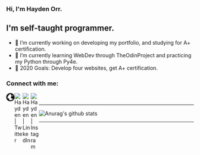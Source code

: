 ### Hi, I'm Hayden Orr.

## I'm self-taught programmer.
- 🔭 I’m currently working on developing my portfolio, and studying for A+ certification. 
- 🌱 I’m currently learning WebDev through TheOdinProject and practicing my Python through Py4e.
- 🥅 2020 Goals: Develop four websites, get A+ certification.

### Connect with me:

[<img align="left" alt="Hayden" width="22px" src="https://raw.githubusercontent.com/iconic/open-iconic/master/svg/globe.svg" />][website]
[<img align="left" alt="Hayden | Twitter" width="22px" src="https://cdn.jsdelivr.net/npm/simple-icons@v3/icons/twitter.svg" />][twitter]
[<img align="left" alt="Hayden | LinkedIn" width="22px" src="https://cdn.jsdelivr.net/npm/simple-icons@v3/icons/linkedin.svg" />][linkedin]
[<img align="left" alt="Hayden | Instagram" width="22px" src="https://cdn.jsdelivr.net/npm/simple-icons@v3/icons/instagram.svg" />][instagram]

</br>

---

![Anurag's github stats](https://github-readme-stats.codestackr.vercel.app/api?username=Haydenroborr&show_icons=true&hide_border=true&count_private=true&include_all_commits=true&theme=solarized-dark)
<!--[![Top Langs](https://github-readme-stats.vercel.app/api/top-langs/?username=Haydenroborr)](https://github.com/anuraghazra/github-readme-stats)-->

---

[website]: https://github.com/Haydenroborr/
[twitter]: https://twitter.com/HaydenRobOrr1
[instagram]: https://www.instagram.com/modern_pedrolino/
[linkedin]: https://www.linkedin.com/in/haydenroborr/


<!--
**Haydenroborr/Haydenroborr** is a ✨ _special_ ✨ repository because its `README.md` (this file) appears on your GitHub profile.

Here are some ideas to get you started:

- 🔭 I’m currently working on ...
- 🌱 I’m currently learning ...
- 👯 I’m looking to collaborate on ...
- 🤔 I’m looking for help with ...
- 💬 Ask me about ...
- 📫 How to reach me: ...
- 😄 Pronouns: ...
- ⚡ Fun fact: ...
- 🥅 2020 Goals:

-->
